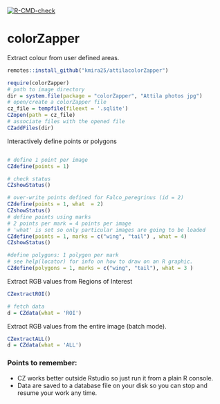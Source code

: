 <!-- badges: start -->

[![R-CMD-check](https://github.com/mpio-be/colorZapper/workflows/R-CMD-check/badge.svg)](https://github.com/mpio-be/colorZapper/actions)


<!-- badges: end -->



colorZapper
===========
Extract colour from user defined areas.

```R
remotes::install_github("kmira25/attilacolorZapper")
```

```R
require(colorZapper)
# path to image directory
dir = system.file(package = "colorZapper", "Attila photos jpg")
# open/create a colorZapper file
cz_file = tempfile(fileext = '.sqlite')
CZopen(path = cz_file)
# associate files with the opened file
CZaddFiles(dir)
```

Interactively define points or polygons
```R

# define 1 point per image
CZdefine(points = 1)

# check status
CZshowStatus()

# over-write points defined for Falco_peregrinus (id = 2)
CZdefine(points = 1, what  = 2)
CZshowStatus()
# define points using marks
# 2 points per mark = 4 points per image
# 'what' is set so only particular images are going to be loaded
CZdefine(points = 1, marks = c("wing", "tail") , what = 4)
CZshowStatus()

#define polygons: 1 polygon per mark
# see help(locator) for info on how to draw on an R graphic. 
CZdefine(polygons = 1, marks = c("wing", "tail"), what = 3 )
```

Extract RGB values from Regions of Interest
```R
CZextractROI()

# fetch data
d = CZdata(what = 'ROI')

```

Extract RGB values from the entire image (batch mode).
```R
CZextractALL()
d = CZdata(what = 'ALL')
```

### Points to remember:
* CZ works better outside Rstudio so just run it from a plain R console. 
* Data are saved to a database file on your disk so you can stop and resume your work any time. 













